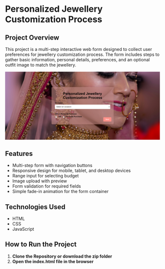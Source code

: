 # Personalized Jewellery Customization Process

## Project Overview

This project is a multi-step interactive web form designed to collect user preferences for jewellery customization process. The form includes steps to gather basic information, personal details, preferences, and an optional outfit image to match the jewellery.

![Form Preview](/assets/screenshot.png)

## Features

- Multi-step form with navigation buttons
- Responsive design for mobile, tablet, and desktop devices
- Range input for selecting budget
- Image upload with preview
- Form validation for required fields
- Simple fade-in animation for the form container

## Technologies Used

- HTML
- CSS
- JavaScript

## How to Run the Project

1. **Clone the Repository or download the zip folder**
2. **Open the index.html file in the browser**
